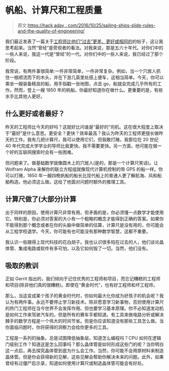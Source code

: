 # 帆船、计算尺和工程质量

> 原文:[https://hack aday . com/2016/10/25/sailing-ships-slide-rules-and-the-quality-of-engineering/](https://hackaday.com/2016/10/25/sailing-ships-slide-rules-and-the-quality-of-engineering/)

我们最近发表了一篇关于[工程师比他们“过去”更差、更好或相同的](https://hackaday.com/2016/10/20/are-todays-engineers-worse/)的帖子，这让我思考起来。当然“曾经”是旁观者的看法。对我来说，那是五六十年代。对你们中的一些人来说，我这一代是“曾经”的一代。对你们中的一些人来说，我已经过了那个阶段。

我常说，有两件事很简单:一件非常简单，一件非常复杂。例如，当一个穴居人抓住一根顺流而下的木头，并在下游几英里处搭上便车，这相当简单。今天，你可以乘坐一艘装备精良的船，用手指戳一张地图，点击 go，船就会完成几乎所有的工作。然而，登上一艘 1850 年的帆船，你最好知道你在做什么。更重要的是，有些水手比其他人更好。

## 什么更好或者最好？

昨天的工程师比今天的好吗？这就好比问谁是“最好的”司机。这在很大程度上取决于“最好”是什么意思。更安全？更快？效率最高？我认为昨天的工程师更擅长做昨天的工作。我有几把计算尺，我可以使用它们，但我敢打赌，我那位在 20 世纪 40 年代完成大学学业的导师比我更快。我不需要更快。另一方面，他可能在做一个好的互联网搜索时会有一些困难。

但问题来了。做基础数学就像圆木上的穴居人(是的，那是一个计算尺笑话)。让 Wolfram Alpha 来解你的联立方程组就像现代计算机控制的带 GPS 的船一样。你可以打赌，1850 年一艘四桅帆船的船长比现代船上的普通人更了解航海、风和船舶构造。他必须这么做。这给了他面对问题时额外的推理工具。

## 计算尺做了(大部分)计算

出于同样的原因，使用计算尺非常有用，但矛盾的是，你必须懂一点数学才能使用它。特别是，你必须对答案的大小有一个粗略的概念才能得到正确的答案。如果你不能得到那个概念或者在你的头脑中做简单的估算，计算尺是没有用的，你可能会从工程学校退学。今天，你可能有也可能没有那种数学智慧，这都不重要。

我认识一些跟得上现代科技的花白胡子。我也认识很多陷在过去的人，他们谈论晶体管、集成电路或软件有多可怕，以及它如何毁了一切。当然，他们没有。

## 吸取的教训

正如 Gerrit 指出的，我们倾向于记住优秀的工程师和项目，而忘记糟糕的工程师和项目(除非他们真的很糟糕)。即使在“黄金时代”，也有好工程师和坏工程师。

那么，当这变成某个孩子的黄金时代时，你如何最大化你成为好孩子的机会呢？我认为有两件事。永远不要停止学习新技术。除非愿意学习新事物，否则使用计算尺的热门工程师在当今世界不会发挥作用。但也要学习基本原理。你不必知道发动机是如何工作来驾驶汽车的。但是所有的赛车手都知道。有工具来做电路分析或解决棘手的数学方程是一个伟大的时间节省。但是你应该知道没有那些工具怎么做。当你面临问题时，你将获得的洞察力会给你更多的工具。

工程是一系列的抽象。总是试图降低抽象层。知道怎么编程吗？CPU 如何在逻辑门级别工作？知道这是怎么回事吗？那么晶体管是如何形成这些门的呢？当你明白这一点后，再去探究晶体管到底为什么会工作。当然，你可能不会用原材料来制造晶体管。但是你会获得新的见解，这些见解会帮助你解决未来的问题。此外，如果曾经有过僵尸启示录，知道如何使用计算尺或制造晶体管可能会有好处。